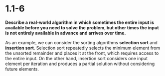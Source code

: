 # 1.1-6
**Describe a real-world algorithm in which sometimes the entire input is available before you need to solve the problem, but other times the input is not entirely available in advance and arrives over time.**

As an example, we can consider the sorting algorithms **selection sort** and **insertion sort**. Selection sort repeatedly selects the minimum element from the unsorted remainder and places it at the front, which requires access to the entire input. On the other hand, insertion sort considers one input element per iteration and produces a partial solution without considering future elements.
